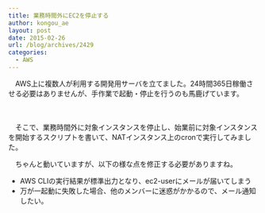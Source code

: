 ```yaml
---
title: 業務時間外にEC2を停止する
author: kongou_ae
layout: post
date: 2015-02-26
url: /blog/archives/2429
categories:
  - AWS
---
```

　AWS上に複数人が利用する開発用サーバを立てました。24時間365日稼働させる必要はありませんが、手作業で起動・停止を行うのも馬鹿げています。

　

　そこで、業務時間外に対象インスタンスを停止し、始業前に対象インスタンスを開始するスクリプトを書いて、NATインスタンス上のcronで実行してみました。

<script src="https://gist.github.com/kongou-ae/039ef45a992393e00418.js"></script>

　ちゃんと動いていますが、以下の様な点を修正する必要がありますね。

  * AWS CLIの実行結果が標準出力となり、ec2-userにメールが届いてしまう
  * 万が一起動に失敗した場合、他のメンバーに迷惑がかかるので、メール通知したい。
